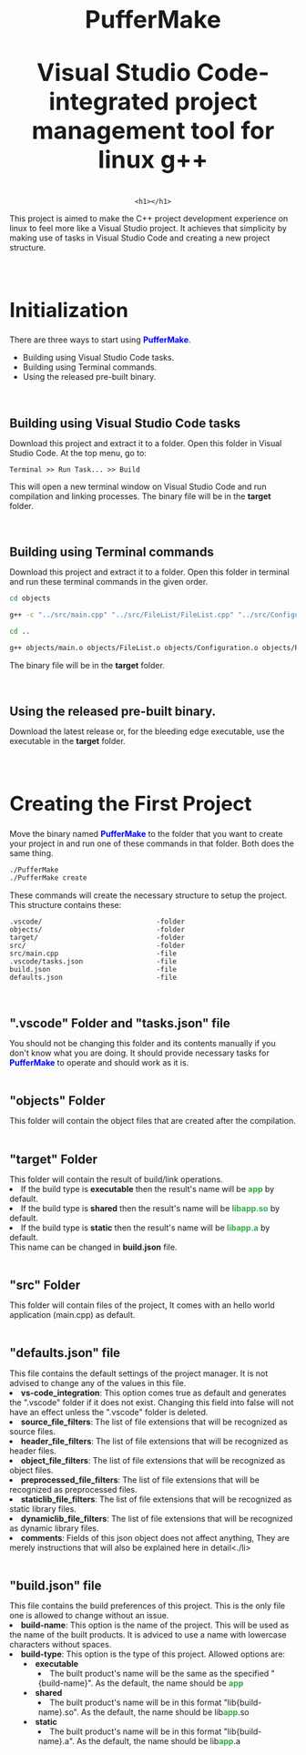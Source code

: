 <div style="text-align: center;">
    <h1 style="font-size: 300%; text-align: center;">PufferMake<p>Visual Studio Code-integrated project management tool for linux g++</p></h1>
    
    <h1></h1>
</div>
<div>
    <p>
        This project is aimed to make the C++ project development experience on linux to feel more like a Visual Studio project. It achieves that simplicity by making use of tasks in Visual Studio Code and creating a new project structure.
    </p>
    </br>
    <h1 style="font-size: 250%">Initialization</h1>
    <p>There are three ways to start using <b style="color: blue;">PufferMake</b>.</p>
    <ul>
        <li>Building using Visual Studio Code tasks.</li>
        <li>Building using Terminal commands.</li>
        <li>Using the released pre-built binary.</li>
    </ul>
    </br>
    <h1 style="font-size: 150%">Building using Visual Studio Code tasks</h1>
    <p>Download this project and extract it to a folder. Open this folder in Visual Studio Code. At the top menu, go to: </p>
</div>

```
Terminal >> Run Task... >> Build
```

<div>
     <p>This will open a new terminal window on Visual Studio Code and run compilation and linking processes. The binary file will be in the <b>target</b> folder.</p>
     </br>
     <h1 style="font-size: 150%">Building using Terminal commands</h1>
     <p>Download this project and extract it to a folder. Open this folder in terminal and run these terminal commands in the given order.</p>
</div>

```bash
cd objects
```

```bash
g++ -c "../src/main.cpp" "../src/FileList/FileList.cpp" "../src/Configuration/Configuration.cpp" "../src/Maker/Maker.cpp" "../src/ParseCommand/ParseCommand.cpp" -std=c++20 -Os
```

```bash
cd ..
```

```bash
g++ objects/main.o objects/FileList.o objects/Configuration.o objects/ParseCommand.o objects/Maker.o -o ./target/PufferMake
```

<div>
    <p> The binary file will be in the <b>target</b> folder.</p>
    </br>
    <h1 style="font-size: 150%">Using the released pre-built binary.</h1>
    <p>Download the latest release or, for the bleeding edge executable, use the executable in the <b>target</b> folder.</p>
    </br>
    <h1 style="font-size: 250%">Creating the First Project</h1>
    <p>Move the binary named <b style="color: blue;">PufferMake</b> to the folder that you want to create your project in and run one of these commands in that folder. Both does the same thing.</p>
</div>

```bash
./PufferMake
./PufferMake create
```

<p>These commands will create the necessary structure to setup the project. This structure contains these:</p>

```
.vscode/                            -folder
objects/                            -folder
target/                             -folder
src/                                -folder
src/main.cpp                        -file
.vscode/tasks.json                  -file
build.json                          -file
defaults.json                       -file
```
</br>
<h1 style="font-size: 150%">".vscode" Folder and "tasks.json" file</h1>
You should not be changing this folder and its contents manually if you don't know what you are doing. It should provide necessary tasks for <b style="color: blue;">PufferMake</b> to operate and should work as it is.
</br>
</br>
<h1 style="font-size: 150%">"objects" Folder</h1>
This folder will contain the object files that are created after the compilation.
</br>
</br>
<h1 style="font-size: 150%">"target" Folder</h1>
This folder will contain the result of build/link operations. 
<li>If the build type is <b>executable</b> then the result's name will be <b style="color: rgb(50, 170, 70);">app</b> by default.</li>
<li>If the build type is <b>shared</b> then the result's name will be <b style="color: rgb(50, 170, 70);">libapp.so</b> by default.</li>
<li>If the build type is <b>static</b> then the result's name will be <b style="color: rgb(50, 170, 70);">libapp.a</b> by default.</li>
This name can be changed in <b>build.json</b> file.
</br>
</br>
<h1 style="font-size: 150%">"src" Folder</h1>
This folder will contain files of the project, It comes with an hello world application (main.cpp) as default.
</br>
</br>
<h1 style="font-size: 150%">"defaults.json" file</h1>
This file contains the default settings of the project manager. It is not advised to change any of the values in this file. 
<li><b>vs-code_integration</b>: This option comes true as default and generates the ".vscode" folder if it does not exist. Changing this field into false will not have an effect unless the ".vscode" folder is deleted.</li>
<li><b>source_file_filters</b>: The list of file extensions that will be recognized as source files.</li>
<li><b>header_file_filters</b>: The list of file extensions that will be recognized as header files.</li>
<li><b>object_file_filters</b>: The list of file extensions that will be recognized as object files.</li>
<li><b>preprocessed_file_filters</b>: The list of file extensions that will be recognized as preprocessed files.</li>
<li><b>staticlib_file_filters</b>: The list of file extensions that will be recognized as static library files.</li>
<li><b>dynamiclib_file_filters</b>: The list of file extensions that will be recognized as dynamic library files.</li>
<li><b>comments</b>: Fields of this json object does not affect anything, They are merely instructions that will also be explained here in detail<./li>
</br>
</br>
<h1 style="font-size: 150%">"build.json" file</h1>
This file contains the build preferences of this project. This is the only file one is allowed to change without an issue.
<li>
<b>build-name</b>: This option is the name of the project. This will be used as the name of the built products. It is adviced to use a name with lowercase characters without spaces.
</li>
<li>
<b>build-type</b>: This option is the type of this project. Allowed options are:
<li style="margin-left: 5%;"><b>executable</b></li>
<li style="margin-left: 10%;">The built product's name will be the same as the specified "{build-name}". As the default, the name should be <b style="color: rgb(50, 170, 70);">app</b></li>
<li style="margin-left: 5%;"><b>shared</b></li>
<li style="margin-left: 10%;">The built product's name will be in this format "lib{build-name}.so". As the default, the name should be lib<b style="color: rgb(50, 170, 70);">app</b>.so</li>
<li style="margin-left: 5%;"><b>static</b></li>
<li style="margin-left: 10%;">The built product's name will be in this format "lib{build-name}.a". As the default, the name should be lib<b style="color: rgb(50, 170, 70);">app</b>.a</li>
</li>
</br>